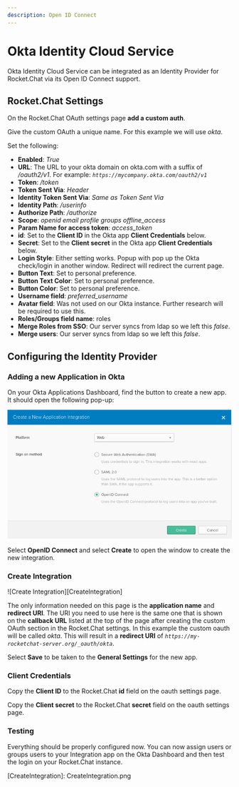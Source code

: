 ```yaml
---
description: Open ID Connect
---
```


# Okta Identity Cloud Service

Okta Identity Cloud Service can be integrated as an Identity Provider for Rocket.Chat via its Open ID Connect support.

## Rocket.Chat Settings

On the Rocket.Chat OAuth settings page **add a custom auth**.

Give the custom OAuth a unique name. For this example we will use _okta_.

Set the following:

* **Enabled**: _True_
* **URL**: The URL to your okta domain on okta.com with a suffix of _/oauth2/v1_. For example: _`https://mycompany.okta.com/oauth2/v1`_
* **Token**: _/token_
* **Token Sent Via**: _Header_
* **Identity Token Sent Via**: _Same as Token Sent Via_
* **Identity Path**: _/userinfo_
* **Authorize Path**: _/authorize_
* **Scope**: _openid email profile groups offline\_access_
* **Param Name for access token**: _access\_token_
* **id**: Set to the **Client ID** in the Okta app **Client Credentials** below.
* **Secret**: Set to the **Client secret** in the Okta app **Client Credentials** below.
* **Login Style**: Either setting works. Popup with pop up the Okta check/login in another window. Redirect will redirect the current page.
* **Button Text**: Set to personal preference.
* **Button Text Color**: Set to personal preference.
* **Button Color**: Set to personal preference.
* **Username field**: _preferred\_username_
* **Avatar field**: Was not used on our Okta instance. Further research will be required to use this.
* **Roles/Groups field name**: roles
* **Merge Roles from SSO**: Our server syncs from ldap so we left this _false_.
* **Merge users**: Our server syncs from ldap so we left this _false_.

## Configuring the Identity Provider

### Adding a new Application in Okta

On your Okta Applications Dashboard, find the button to create a new app. It should open the following pop-up:

![](../../../../../.gitbook/assets/addapp.png)

Select **OpenID Connect** and select **Create** to open the window to create the new integration.

### Create Integration

!\[Create Integration]\[CreateIntegration]

The only information needed on this page is the **application name** and **redirect URI**. The URI you need to use here is the same one that is shown on the **callback URL** listed at the top of the page after creating the custom OAuth section in the Rocket.Chat settings. In this example the custom oauth will be called _okta_. This will result in a **redirect URI** of _`https://my-rocketchat-server.org/_oauth/okta`_.

Select **Save** to be taken to the **General Settings** for the new app.

### Client Credentials

Copy the **Client ID** to the Rocket.Chat **id** field on the oauth settings page.

Copy the **Client secret** to the Rocket.Chat **secret** field on the oauth settings page.

### Testing

Everything should be properly configured now. You can now assign users or groups users to your Integration app on the Okta Dashboard and then test the login on your Rocket.Chat instance.

\[CreateIntegration]: CreateIntegration.png
